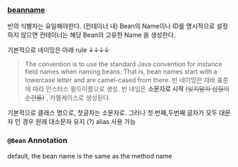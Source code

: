 


### [beanname](https://docs.spring.io/spring/docs/5.2.0.RELEASE/spring-framework-reference/core.html#beans-beanname)

빈의 식별자는 유일해야한다. (컨테이너 내)
Bean의 Name이나 ID를 명시적으로 설정하지 않으면 컨테이너는 해당 Bean의 고유한 Name 을 생성한다.

기본적으로 네이밍은 아래 rule ↓↓↓↓
> The convention is to use the standard Java convention for instance field names when naming beans. 
> That is, bean names start with a lowercase letter and are camel-cased from there.
빈 네이밍은 자바 표준에 따라 인스터스 필드이름으로 생성.
빈 네임은 **소문자로 시작** ~~(잊지말자 삽질의 순간들)~~ , 카멜케이스로 생성된다. 

기본적으로 클래스 명으로, 첫글자는 소문자로. 
그러나 첫 번째,두번째 글자가 모두 대문자 인 경우 원래 대소문자 유지 (?)
alias 사용 가능
  
  
  
### `@Bean` Annotation

default, the bean name is the same as the method name
